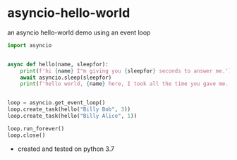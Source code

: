 # asyncio-hello-world
an asyncio hello-world demo using an event loop

``` python
import asyncio


async def hello(name, sleepfor):
    print(f'hi {name} I"m giving you {sleepfor} seconds to answer me.')
    await asyncio.sleep(sleepfor)
    print(f'hello world, {name} here, I took all the time you gave me.. so, what do you want?')


loop = asyncio.get_event_loop()
loop.create_task(hello("Billy Bob", 3))
loop.create_task(hello("Billy Alice", 1))

loop.run_forever()
loop.close()

```

- created and tested on python 3.7
